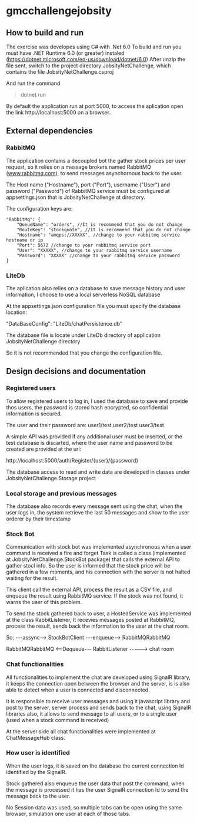 # gmcchallengejobsity

## How to build and run

The exercise was developes using C# with .Net 6.0 
To build and run you must have .NET Runtime 6.0 (or greater) instaled 
(https://dotnet.microsoft.com/en-us/download/dotnet/6.0)
After unzip the file sent, switch to the project directory 
JobsityNetChallenge, which contains the file 
JobsityNetChallenge.csproj

And run the command 
>dotnet run 

By default the application run at port 5000, to access the aplication open the link http://localhost:5000 on a browser.

## External dependencies
### RabbitMQ
The application contains a decoupled bot the gather stock prices per user request, so it relies on a message brokers named RabbitMQ (www.rabbitmq.com), to send messages asynchornous back to the user.

The Host name ("Hostname"), port ("Port"), username ("User") and password ("Password") of RabbitMQ service must be configured at appsettings.json that is JobsityNetChallenge at directory.

The configuration keys are:
```
"RabbitMq": {
	"QueueName": "orders", //It is recommend that you do not change
	"RouteKey": "stockquote", //It is recommend that you do not change
	"Hostname": "amqps://XXXXX", //change to your rabbitmq service hostname or ip
	"Port": 5672 //change to your rabbitmq service port
	"User": "XXXXX", //change to your rabbitmq service username
	"Password": "XXXXX" //change to your rabbitmq service password
}
```

### LiteDb
The aplication also relies on a database to save message history and user information, I choose to use a local serverless NoSQL database 

At the appsettings.json configuration file you must specify the database location:

"DataBaseConfig": "LiteDb/chatPersistence.db"

The database file is locate under LiteDb directory of application JobsityNetChallenge directory

So it is not recommended that you change the configuration file.

## Design decisions and documentation

### Registered users
To allow registered users to log in, I used the database to save and provide thos users, the password is stored hash encrypted, so confidential information is secured.

The user and their password are:
user1/test
user2/test
user3/test

A simple API was provided if any additional user must be inserted, or the test database is discarted, where the user name and password to be created are provided at the url:

http://localhost:5000/auth/Register/{user}/{password}

The database access to read and write data are developed in classes under JobsityNetChallenge.Storage project

### Local storage and previous messages
The database also records every message sent using the chat, when the user logs in, the system retrieve the last 50 messages and show to the user orderer by their timestamp

### Stock Bot
Communication with stock bot was implemented asynchronous when a user command is received a fire and forget Task is called a class (implemented at JobsityNetChallenge.StockBot package) that calls the external API to gather stocl info. So the user is informed that the stock price will be gathered in a few moments, and his connection with the server is not halted waiting for the result.

This client call the external API, process the result as a CSV file, and enqueue the result using RabbitMQ service. If the stock was not found, it warns the user of this problem.

To send the stock gathered back to user, a HostedService was implemented at the class RabbitListener, It recevies messages posted at RabbitMQ, process the result, sends back the information to the user at the chat room.

So:
<User command> ---assync--> StockBotClient ---enqueue--> RabbitMQRabbitMQ 

RabbitMQRabbitMQ <--Dequeue--- RabbitListener -----> chat room


### Chat functionalities
All functionalities to implement the chat are developed using SignalR library, it keeps the connection open between the browser and the server, is is also able to detect when a user is connected and disconnected.

It is responsible to receive user messages and using it javascript library and post to the server, server process and sends back to the chat, using SignalR libraries also, it allows to send message to all users, or to a single user (used when a stock command is received)

At the server side all chat functionalities were implemented at ChatMessageHub class.


### How user is identified
When the user logs, it is saved on the database the current connection Id identified by the SignalR.

Stock gathered also enqueue the user data that post the command, when the message is processed it has the user SignalR connection Id to send the message back to the user.

No Session data was used, so multiple tabs can be open using the same browser, simulation one user at each of those tabs.

